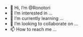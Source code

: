 - 👋 Hi, I’m @Ronotori
- 👀 I’m interested in ...
- 🌱 I’m currently learning ...
- 💞️ I’m looking to collaborate on ...
- 📫 How to reach me ...

<!---
Ronotori/Ronotori is a ✨ special ✨ repository because its `README.md` (this file) appears on your GitHub profile.
You can click the Preview link to take a look at your changes.
--->
